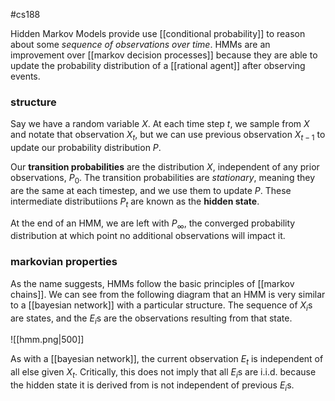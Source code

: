 #cs188 

Hidden Markov Models provide use [[conditional probability]] to reason about some *sequence of observations over time*. HMMs are an improvement over [[markov decision processes]] because they are able to update the probability distribution of a [[rational agent]] after observing events. 
### structure
Say we have a random variable $X$. At each time step $t$, we sample from $X$ and notate that observation $X_t$, but we can use previous observation $X_{t-1}$ to update our probability distribution $P$.

Our **transition probabilities** are the distribution $X$, independent of any prior observations, $P_0$. The transition probabilities are *stationary*, meaning they are the same at each timestep, and we use them to update $P$. These intermediate distributiions $P_t$ are known as the **hidden state**. 

At the end of an HMM, we are left with $P_{\infty}$, the converged probability distribution at which point no additional observations will impact it.

### markovian properties
As the name suggests, HMMs follow the basic principles of [[markov chains]]. We can see from the following diagram that an HMM is very similar to a [[bayesian network]] with a particular structure. The sequence of $X_i$s are states, and the $E_i$s are the observations resulting from that state.

![[hmm.png|500]]

As with a [[bayesian network]], the current observation $E_t$ is independent of all else given $X_t$. Critically, this does not imply that all $E_i$s are i.i.d. because the hidden state it is derived from is not independent of previous $E_i$s.
